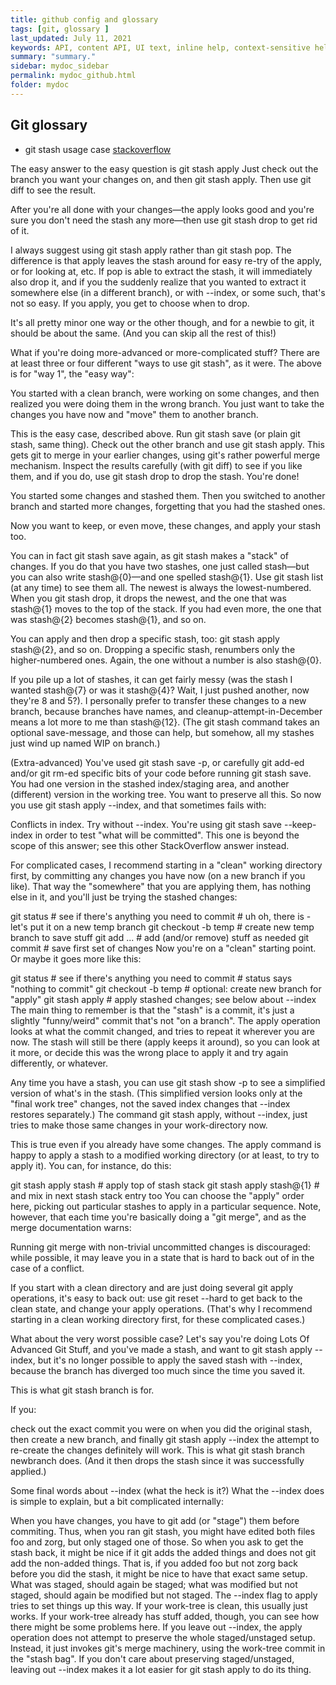 ```yaml
---
title: github config and glossary
tags: [git, glossary ]
last_updated: July 11, 2021
keywords: API, content API, UI text, inline help, context-sensitive help, popovers, tooltips
summary: "summary."
sidebar: mydoc_sidebar
permalink: mydoc_github.html
folder: mydoc
---
```


## Git glossary


- git stash usage case [stackoverflow](https://stackoverflow.com/a/19003191)
  
The easy answer to the easy question is git stash apply
Just check out the branch you want your changes on, and then git stash apply. Then use git diff to see the result.

After you're all done with your changes—the apply looks good and you're sure you don't need the stash any more—then use git stash drop to get rid of it.

I always suggest using git stash apply rather than git stash pop. The difference is that apply leaves the stash around for easy re-try of the apply, or for looking at, etc. If pop is able to extract the stash, it will immediately also drop it, and if you the suddenly realize that you wanted to extract it somewhere else (in a different branch), or with --index, or some such, that's not so easy. If you apply, you get to choose when to drop.

It's all pretty minor one way or the other though, and for a newbie to git, it should be about the same. (And you can skip all the rest of this!)

What if you're doing more-advanced or more-complicated stuff?
There are at least three or four different "ways to use git stash", as it were. The above is for "way 1", the "easy way":

You started with a clean branch, were working on some changes, and then realized you were doing them in the wrong branch. You just want to take the changes you have now and "move" them to another branch.

This is the easy case, described above. Run git stash save (or plain git stash, same thing). Check out the other branch and use git stash apply. This gets git to merge in your earlier changes, using git's rather powerful merge mechanism. Inspect the results carefully (with git diff) to see if you like them, and if you do, use git stash drop to drop the stash. You're done!

You started some changes and stashed them. Then you switched to another branch and started more changes, forgetting that you had the stashed ones.

Now you want to keep, or even move, these changes, and apply your stash too.

You can in fact git stash save again, as git stash makes a "stack" of changes. If you do that you have two stashes, one just called stash—but you can also write stash@{0}—and one spelled stash@{1}. Use git stash list (at any time) to see them all. The newest is always the lowest-numbered. When you git stash drop, it drops the newest, and the one that was stash@{1} moves to the top of the stack. If you had even more, the one that was stash@{2} becomes stash@{1}, and so on.

You can apply and then drop a specific stash, too: git stash apply stash@{2}, and so on. Dropping a specific stash, renumbers only the higher-numbered ones. Again, the one without a number is also stash@{0}.

If you pile up a lot of stashes, it can get fairly messy (was the stash I wanted stash@{7} or was it stash@{4}? Wait, I just pushed another, now they're 8 and 5?). I personally prefer to transfer these changes to a new branch, because branches have names, and cleanup-attempt-in-December means a lot more to me than stash@{12}. (The git stash command takes an optional save-message, and those can help, but somehow, all my stashes just wind up named WIP on branch.)

(Extra-advanced) You've used git stash save -p, or carefully git add-ed and/or git rm-ed specific bits of your code before running git stash save. You had one version in the stashed index/staging area, and another (different) version in the working tree. You want to preserve all this. So now you use git stash apply --index, and that sometimes fails with:

Conflicts in index.  Try without --index.
You're using git stash save --keep-index in order to test "what will be committed". This one is beyond the scope of this answer; see this other StackOverflow answer instead.

For complicated cases, I recommend starting in a "clean" working directory first, by committing any changes you have now (on a new branch if you like). That way the "somewhere" that you are applying them, has nothing else in it, and you'll just be trying the stashed changes:

git status               # see if there's anything you need to commit
                         # uh oh, there is - let's put it on a new temp branch
git checkout -b temp     # create new temp branch to save stuff
git add ...              # add (and/or remove) stuff as needed
git commit               # save first set of changes
Now you're on a "clean" starting point. Or maybe it goes more like this:

git status               # see if there's anything you need to commit
                         # status says "nothing to commit"
git checkout -b temp     # optional: create new branch for "apply"
git stash apply          # apply stashed changes; see below about --index
The main thing to remember is that the "stash" is a commit, it's just a slightly "funny/weird" commit that's not "on a branch". The apply operation looks at what the commit changed, and tries to repeat it wherever you are now. The stash will still be there (apply keeps it around), so you can look at it more, or decide this was the wrong place to apply it and try again differently, or whatever.

Any time you have a stash, you can use git stash show -p to see a simplified version of what's in the stash. (This simplified version looks only at the "final work tree" changes, not the saved index changes that --index restores separately.) The command git stash apply, without --index, just tries to make those same changes in your work-directory now.

This is true even if you already have some changes. The apply command is happy to apply a stash to a modified working directory (or at least, to try to apply it). You can, for instance, do this:

git stash apply stash      # apply top of stash stack
git stash apply stash@{1}  # and mix in next stash stack entry too
You can choose the "apply" order here, picking out particular stashes to apply in a particular sequence. Note, however, that each time you're basically doing a "git merge", and as the merge documentation warns:

Running git merge with non-trivial uncommitted changes is discouraged: while possible, it may leave you in a state that is hard to back out of in the case of a conflict.

If you start with a clean directory and are just doing several git apply operations, it's easy to back out: use git reset --hard to get back to the clean state, and change your apply operations. (That's why I recommend starting in a clean working directory first, for these complicated cases.)

What about the very worst possible case?
Let's say you're doing Lots Of Advanced Git Stuff, and you've made a stash, and want to git stash apply --index, but it's no longer possible to apply the saved stash with --index, because the branch has diverged too much since the time you saved it.

This is what git stash branch is for.

If you:

check out the exact commit you were on when you did the original stash, then
create a new branch, and finally
git stash apply --index
the attempt to re-create the changes definitely will work. This is what git stash branch newbranch does. (And it then drops the stash since it was successfully applied.)

Some final words about --index (what the heck is it?)
What the --index does is simple to explain, but a bit complicated internally:

When you have changes, you have to git add (or "stage") them before commiting.
Thus, when you ran git stash, you might have edited both files foo and zorg, but only staged one of those.
So when you ask to get the stash back, it might be nice if it git adds the added things and does not git add the non-added things. That is, if you added foo but not zorg back before you did the stash, it might be nice to have that exact same setup. What was staged, should again be staged; what was modified but not staged, should again be modified but not staged.
The --index flag to apply tries to set things up this way. If your work-tree is clean, this usually just works. If your work-tree already has stuff added, though, you can see how there might be some problems here. If you leave out --index, the apply operation does not attempt to preserve the whole staged/unstaged setup. Instead, it just invokes git's merge machinery, using the work-tree commit in the "stash bag". If you don't care about preserving staged/unstaged, leaving out --index makes it a lot easier for git stash apply to do its thing.